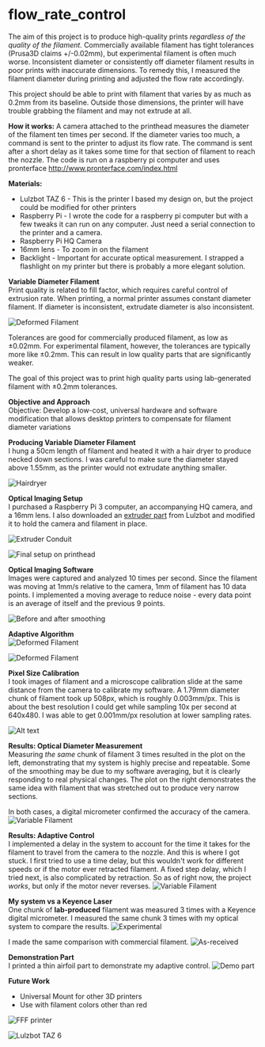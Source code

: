 # flow_rate_control


The aim of this project is to produce high-quality prints *regardless of the quality of the filament.* 
Commercially available filament has tight tolerances (Prusa3D claims +/-0.02mm), but experimental filament is often much worse. Inconsistent diameter or consistently off diameter filament results in poor prints with inaccurate dimensions. To remedy this, I measured the filament diameter during printing and adjusted the flow rate accordingly.

This project should be able to print with filament that varies by as much as 0.2mm from its baseline. Outside those dimensions, the printer will have trouble grabbing the filament and may not extrude at all.

**How it works:** A camera attached to the printhead measures the diameter of the filament ten times per second. If the diameter varies too much, a command is sent to the printer to adjust its flow rate. The command is sent after a short delay as it takes some time for that section of filament to reach the nozzle. 
The code is run on a raspberry pi computer and uses pronterface http://www.pronterface.com/index.html

**Materials:**
* Lulzbot TAZ 6 - This is the printer I based my design on, but the project could be modified for other printers
* Raspberry Pi - I wrote the code for a raspberry pi computer but with a few tweaks it can run on any computer. Just need a serial connection to the printer and a camera.
* Raspberry Pi HQ Camera
* 16mm lens - To zoom in on the filament
* Backlight - Important for accurate optical measurement. I strapped a flashlight on my printer but there is probably a more elegant solution.

**Variable Diameter Filament**\
Print quality is related to fill factor, which requires careful control of extrusion rate. When printing, a normal printer assumes constant diameter filament. If diameter is inconsistent, extrudate diameter is also inconsistent.

![Deformed Filament](https://github.com/ohughes343/flow_rate_control/blob/master/images/deformed.JPG)

Tolerances are good for commercially produced filament, as low as ±0.02mm.
For experimental filament, however, the tolerances are typically more like ±0.2mm. This can result in low quality parts that are significantly weaker.

The goal of this project was to print high quality parts using lab-generated filament with ±0.2mm tolerances.

**Objective and Approach**\
Objective: Develop a low-cost, universal hardware and software modification that allows desktop printers to compensate for filament diameter variations

**Producing Variable Diameter Filament**\
I hung a 50cm length of filament and heated it with a hair dryer to produce necked down sections. I was careful to make sure the diameter stayed above 1.55mm, as the printer would not extrudate anything smaller. 

![Hairdryer](https://github.com/ohughes343/flow_rate_control/blob/master/images/hairdryer.png)



**Optical Imaging Setup**\
I purchased a Raspberry Pi 3 computer, an accompanying HQ camera, and a 16mm lens. I also downloaded an [extruder part](https://download.lulzbot.com/TAZ/6.02/production_parts/printed_parts/extruder_latch/) from Lulzbot and modified it to hold the camera and filament in place.

![Extruder Conduit](https://github.com/ohughes343/flow_rate_control/blob/master/images/extruder_conduit.PNG)

![Final setup on printhead](https://github.com/ohughes343/flow_rate_control/blob/master/images/final_setup.PNG)



**Optical Imaging Software**\
Images were captured and analyzed 10 times per second. Since the filament was moving at 1mm/s relative to the camera, 1mm of filament has 10 data points. I implemented a moving average to reduce noise - every data point is an average of itself and the previous 9 points.

![Before and after smoothing](https://github.com/ohughes343/flow_rate_control/blob/master/images/smoothing_graphs.png)

**Adaptive Algorithm**\
![Deformed Filament](https://github.com/ohughes343/flow_rate_control/blob/master/images/equations.png)

![Deformed Filament](https://github.com/ohughes343/flow_rate_control/blob/master/images/equation_graph.png)

**Pixel Size Calibration**\
I took images of filament and a microscope calibration slide at the same distance from the camera to calibrate my software. A 1.79mm diameter chunk of filament took up 508px, which is roughly 0.003mm/px. This is about the best resolution I could get while sampling 10x per second at 640x480. I was able to get 0.001mm/px resolution at lower sampling rates.

![Alt text](https://github.com/ohughes343/flow_rate_control/blob/master/images/filament_hd.JPG)

**Results: Optical Diameter Measurement**\
Measuring *the same* chunk of filament 3 times resulted in the plot on the left, demonstrating that my system is highly precise and repeatable. Some of the smoothing may be due to my software averaging, but it is clearly responding to real physical changes.
The plot on the right demonstrates the same idea with filament that was stretched out to produce very narrow sections.

In both cases, a digital micrometer confirmed the accuracy of the camera. 
![Variable Filament](https://github.com/ohughes343/flow_rate_control/blob/master/images/variable_diameter.png)

**Results: Adaptive Control**\
I implemented a delay in the system to account for the time it takes for the filament to travel from the camera to the nozzle. 
And this is where I got stuck. I first tried to use a time delay, but this wouldn't work for different speeds or if the motor ever retracted filament. A fixed step delay, which I tried next, is also complicated by retraction. So as of right now, the project *works*, but only if the motor never reverses.
![Variable Filament](https://github.com/ohughes343/flow_rate_control/blob/master/images/delay.png)

**My system vs a Keyence Laser**\
One chunk of **lab-produced** filament was measured 3 times with a Keyence digital micrometer. I measured the same chunk 3 times with my optical system to compare the results.
![Experimental](https://github.com/ohughes343/flow_rate_control/blob/master/images/experimental_vs_laser.png)

I made the same comparison with commercial filament.
![As-received](https://github.com/ohughes343/flow_rate_control/blob/master/images/as_received_vs_laser.png)

**Demonstration Part**\
I printed a thin airfoil part to demonstrate my adaptive control.
![Demo part](https://github.com/ohughes343/flow_rate_control/blob/master/images/demo_part.png) 

**Future Work**
* Universal Mount for other 3D printers
* Use with filament colors other than red


![FFF printer](https://github.com/ohughes343/flow_rate_control/blob/master/images/fff.png)



![Lulzbot TAZ 6](https://github.com/ohughes343/flow_rate_control/blob/master/images/taz.png)
